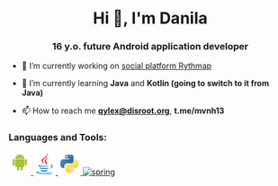 <h1 align="center">Hi 👋, I'm Danila</h1>
<h3 align="center">16 y.o. future Android application developer</h3>

- 🔭 I’m currently working on [social platform Rythmap](https://github.com/Rythmap/Rythmap-client/)

- 🌱 I’m currently learning **Java** and **Kotlin (going to switch to it from Java)**

- 📫 How to reach me **qylex@disroot.org**, **t.me/mvnh13**

<h3 align="left">Languages and Tools:</h3>
<p align="left"> <a href="https://developer.android.com" target="_blank" rel="noreferrer"> <img src="https://raw.githubusercontent.com/devicons/devicon/master/icons/android/android-original-wordmark.svg" alt="android" width="40" height="40"/> </a> <a href="https://www.java.com" target="_blank" rel="noreferrer"> <img src="https://raw.githubusercontent.com/devicons/devicon/master/icons/java/java-original.svg" alt="java" width="40" height="40"/> </a> <a href="https://www.python.org" target="_blank" rel="noreferrer"> <img src="https://raw.githubusercontent.com/devicons/devicon/master/icons/python/python-original.svg" alt="python" width="40" height="40"/> </a> <a href="https://spring.io/" target="_blank" rel="noreferrer"> <img src="https://www.vectorlogo.zone/logos/springio/springio-icon.svg" alt="spring" width="40" height="40"/> </a> </p>
